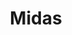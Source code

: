 ---
title: "Midas"
url: /aix-en-provence/midas-rue-guillaume-du-vair/
shop: réparation de voitures
---